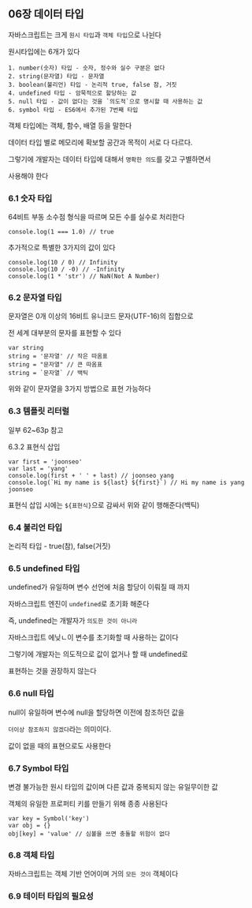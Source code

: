 ## 06장 데이터 타입

자바스크립트는 크게 `원시 타입`과 `객체 타입`으로 나뉜다

원시타입에는 6개가 있다

```
1. number(숫자) 타입 - 숫자, 정수와 실수 구분은 없다
2. string(문자열) 타입 - 문자열
3. boolean(불리언) 타입 - 논리적 true, false 참, 거짓
4. undefined 타입 - 암묵적으로 할당하는 값
5. null 타입 - 값이 없다는 것을 `의도적`으로 명시할 때 사용하는 값
6. symbol 타입 - ES6에서 추가된 7번째 타입
```

객체 타입에는 객체, 함수, 배열 등을 말한다

데이터 타입 별로 메모리에 확보할 공간과 목적이 서로 다 다르다.

그렇기에 개발자는 데이터 타입에 대해서 `명확한 의도`를 갖고 구별하면서

사용해야 한다

### 6.1 숫자 타입

64비트 부동 소수점 형식을 따르며 모든 수를 실수로 처리한다

```
console.log(1 === 1.0) // true
```

추가적으로 특별한 3가지의 값이 있다

```
console.log(10 / 0) // Infinity
console.log(10 / -0) // -Infinity
console.log(1 * 'str') // NaN(Not A Number)
```

### 6.2 문자열 타입

문자열은 0개 이상의 16비트 유니코드 문자(UTF-16)의 집합으로

전 세계 대부분의 문자를 표현할 수 있다

```
var string
string = '문자열' // 작은 따옴표
string = "문자열" // 큰 따옴표
string = `문자열` // 백틱
```

위와 같이 문자열을 3가지 방법으로 표현 가능하다

### 6.3 템플릿 리터럴

일부 62~63p 참고

6.3.2 표현식 삽입

```
var first = 'joonseo'
var last = 'yang'
console.log(first + ' ' + last) // joonseo yang
console.log(`Hi my name is ${last} ${first}`) // Hi my name is yang joonseo
```

표현식 삽입 시에는 `${표현식}`으로 감싸서 위와 같이 행해준다(백틱)

### 6.4 불리언 타입

논리적 타입 - true(참), false(거짓)

### 6.5 undefined 타입

undefined가 유일하며 변수 선언에 처음 할당이 이뤄질 때 까지

자바스크립트 엔진이 `undefined`로 초기화 해준다

즉, undefined는 개발자가 `의도한 것이 아니라`

자바스크립트 에닞ㄴ이 변수를 초기화할 때 사용하는 값이다

그렇기에 개발자는 의도적으로 값이 없거나 할 때 undefined로

표현하는 것을 권장하지 않는다

### 6.6 null 타입

null이 유일하며 변수에 null을 할당하면 이전에 참조하던 값을

`더이상 참조하지 않겠다`라는 의미이다.

값이 없을 때의 표현으로도 사용한다

### 6.7 Symbol 타입

변경 불가능한 원시 타입의 값이며 다른 값과 중복되지 않는 유일무이한 값

객체의 유일한 프로퍼티 키를 만들기 위해 종종 사용된다

```
var key = Symbol('key')
var obj = {}
obj[key] = 'value' // 심볼을 쓰면 충돌할 위험이 없다
```

### 6.8 객체 타입

자바스크립트는 객체 기반 언어이며 거의 `모든 것이` 객체이다

### 6.9 테이터 타입의 필요성
